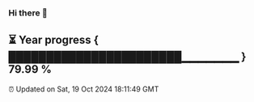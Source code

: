 ### Hi there 👋
⏳ Year progress { ███████████████████████▁▁▁▁▁▁▁ } 79.99 %
---
⏰ Updated on Sat, 19 Oct 2024 18:11:49 GMT

